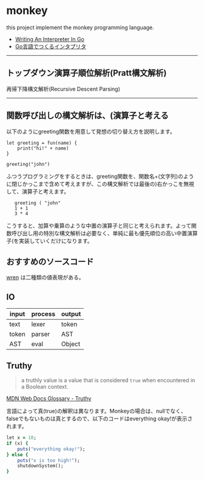 # monkey

this project implement the monkey programming language.

- [Writing An Interpreter In Go](https://interpreterbook.com/)
- [Go言語でつくるインタプリタ](https://www.oreilly.co.jp/books/9784873118222/)

---
## トップダウン演算子順位解析(Pratt構文解析)
再帰下降構文解析(Recursive Descent Parsing)

---
## 関数呼び出しの構文解析は、(演算子と考える

以下のようにgreeting関数を用意して発想の切り替え方を説明します。

```
let greeting = fun(name) {
    print("hi!" + name)
}

greeting("john")
```

ふつうプログラミングをするときは、greeting関数を、関数名+(文字列)のように閉じかっこまで含めて考えますが、この構文解析では最後の)右かっこを無視して、演算子と考えます。

```
   greeting ( "john"
   1 + 1
   3 * 4
```
こうすると、加算や乗算のような中置の演算子と同じと考えられます。よって関数呼び出し用の特別な構文解析は必要なく、単純に最も優先順位の高い中置演算子(を実装していくだけになります。

## おすすめのソースコード

[wren](https://github.com/munificent/wren) は二種類の値表現がある。

## IO

|  input  |  process  |  output  |
| ------- | --------- | -------- |
|  text   |   lexer   |  token   |
|  token  |   parser  |  AST     |
|  AST    |   eval    |  Object  |

## Truthy

> a truthly value is a value that is considered `true` 
> when encountered in a Boolean context.

[MDN Web Docs Glossary - Truthy](https://developer.mozilla.org/en-US/docs/Glossary/Truthy)

言語によって真(true)の解釈は異なります。Monkeyの場合は、nullでなく、falseでもないものは真とするので、以下のコードはeverything okay!が表示されます。

```ruby
let x = 10;
if (x) {
    puts("everything okay!");
} else {
    puts("x is too high!");
    shutdownSystem();
}
```